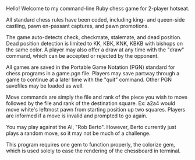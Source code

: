 Hello! Welcome to my command-line Ruby chess game for 2-player hotseat.

All standard chess rules have been coded, including king- and queen-side castling, pawn en-passant captures, and pawn promotions.

The game auto-detects check, checkmate, stalemate, and dead position. Dead position detection is limited to KK, KBK, KNK, KBKB with bishops on the same color. A player may also offer a draw at any time with the "draw" command, which can be accepted or rejected by the opponent.

All games are saved in the Portable Game Notation (PGN) standard for chess programs in a game.pgn file. Players may save partway through a game to continue at a later time with the "quit" command. Other PGN savefiles may be loaded as well.

Move commands are simply the file and rank of the piece you wish to move followed by the file and rank of the destination square. Ex: a2a4 would move white's leftmost pawn from starting position up two squares. Players are informed if a move is invalid and prompted to go again.

You may play against the AI, "Rob Berto". However, Berto currently just plays a random move, so it may not be much of a challenge.

This program requires one gem to function properly, the colorize gem, which is used solely to ease the rendering of the chessboard in terminal.
